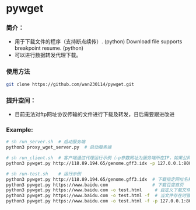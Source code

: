 # pywget

### 简介：

* 用于下载文件的程序（支持断点续传）. (python)  Download file supports breakpoint resume. (python)
* 可以进行数据转发代理下载。

### 使用方法

```bash
git clone https://github.com/wan230114/pywget.git
```

### 提升空间：

* 目前无法对ftp网址协议传输的文件进行下载及转发，日后需要跟进改进

### Example:

```bash
# sh run_server.sh  # 启动服务端
python3 proxy_wget_server.py  # 启动服务端

# sh run_client.sh  # 客户端通过代理运行示例（-p参数网址为服务端所在IP，如果公网IP可用，可以直接使用公网IP）
python3 pywget.py http://118.89.194.65/genome.gff3.idx -p 127.0.0.1:8080 -f

# sh run-test.sh    # 运行示例
python3 pywget.py http://118.89.194.65/genome.gff3.idx  # 下载指定网址名称
python3 pywget.py https://www.baidu.com                 # 下载百度首页
python3 pywget.py https://www.baidu.com -o test.html     # 自定义下载文件名
python3 pywget.py https://www.baidu.com -o test.html -f  # 当文件存在时强制覆盖
python3 pywget.py https://www.baidu.com -o test.html -f -p 127.0.0.1:8080  # 使用代理转发下载
```

